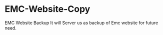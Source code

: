 # EMC-Website-Copy
EMC Website Backup
It will Server us as backup of  Emc website for future need. 
